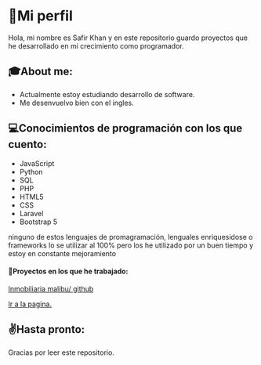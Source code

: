 # :bust_in_silhouette:Mi perfil

Hola, mi nombre es Safir Khan y en este repositorio guardo proyectos que he desarrollado en mi crecimiento como programador.

## :mortar_board:About me:

- Actualmente estoy estudiando desarrollo de software.
- Me desenvuelvo bien con el ingles.

## :computer:Conocimientos de programación con los que cuento:

- JavaScript
- Python
- SQL
- PHP
- HTML5
- CSS
- Laravel
- Bootstrap 5
 
ninguno de estos lenguajes de promagramación, lenguales enriquesidose o frameworks lo se utilizar al 100% pero los he utilizado por un buen tiempo y estoy en constante mejoramiento

#### :open_file_folder:Proyectos en los que he trabajado:

[Inmobiliaria malibu/ github](https://github.com/Xslance21/Inmobiliaria_malibu)

[Ir a la pagina.](https://inmobiliaria-malibu.000webhostapp.com/index.php)

## :v:Hasta pronto:

Gracias por leer este repositorio.
